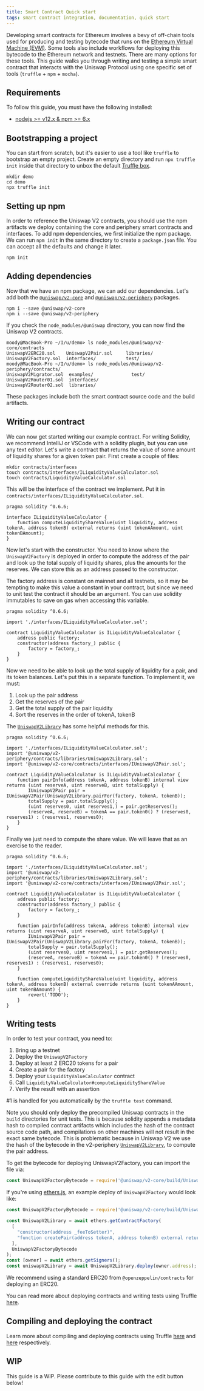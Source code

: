 ```yaml
---
title: Smart Contract Quick start
tags: smart contract integration, documentation, quick start
---
```


Developing smart contracts for Ethereum involves a bevy of off-chain tools used for producing and testing bytecode 
that runs on the [Ethereum Virtual Machine (EVM)](https://eth.wiki/en/concepts/evm/ethereum-virtual-machine-(evm)-awesome-list).
Some tools also include workflows for deploying this bytecode to the Ethereum network and testnets.
There are many options for these tools. This guide walks you through writing and testing a simple smart contract that
interacts with the Uniswap Protocol using one specific set of tools (`truffle` + `npm` + `mocha`).

## Requirements

To follow this guide, you must have the following installed:

- [nodejs >= v12.x & npm >= 6.x](https://nodejs.org/en/)

## Bootstrapping a project

You can start from scratch, but it's easier to use a tool like `truffle` to bootstrap an empty project. 
Create an empty directory and run `npx truffle init` inside that directory to unbox the default 
[Truffle box](https://www.trufflesuite.com/boxes).

```shell script
mkdir demo
cd demo
npx truffle init
```

## Setting up npm

In order to reference the Uniswap V2 contracts, you should use the npm artifacts we deploy containing the core and
periphery smart contracts and interfaces. To add npm dependencies, we first initialize the npm package. 
We can run `npm init` in the same directory to create a `package.json` file. You can accept all the defaults and
change it later.

```shell script
npm init
```

## Adding dependencies

Now that we have an npm package, we can add our dependencies. Let's add both the 
[`@uniswap/v2-core`](https://www.npmjs.com/package/@uniswap/v2-core) and 
[`@uniswap/v2-periphery`](https://www.npmjs.com/package/@uniswap/v2-periphery) packages.

```shell script
npm i --save @uniswap/v2-core
npm i --save @uniswap/v2-periphery
```

If you check the `node_modules/@uniswap` directory, you can now find the Uniswap V2 contracts. 

```shell script
moody@MacBook-Pro ~/I/u/demo> ls node_modules/@uniswap/v2-core/contracts
UniswapV2ERC20.sol    UniswapV2Pair.sol     libraries/
UniswapV2Factory.sol  interfaces/           test/
moody@MacBook-Pro ~/I/u/demo> ls node_modules/@uniswap/v2-periphery/contracts/
UniswapV2Migrator.sol  examples/              test/
UniswapV2Router01.sol  interfaces/
UniswapV2Router02.sol  libraries/
```

These packages include both the smart contract source code and the build artifacts.

## Writing our contract

We can now get started writing our example contract. 
For writing Solidity, we recommend IntelliJ or VSCode with a solidity plugin, but you can use any text editor.
Let's write a contract that returns the value of some amount of liquidity shares for a given token pair. 
First create a couple of files:

```shell script
mkdir contracts/interfaces
touch contracts/interfaces/ILiquidityValueCalculator.sol
touch contracts/LiquidityValueCalculator.sol
``` 

This will be the interface of the contract we implement. Put it in `contracts/interfaces/ILiquidityValueCalculator.sol`.

```solidity
pragma solidity ^0.6.6;

interface ILiquidityValueCalculator {
    function computeLiquidityShareValue(uint liquidity, address tokenA, address tokenB) external returns (uint tokenAAmount, uint tokenBAmount);
}
```

Now let's start with the constructor. You need to know where the `UniswapV2Factory` is deployed in order to compute the
address of the pair and look up the total supply of liquidity shares, plus the amounts for the reserves. 
We can store this as an address passed to the constructor.

The factory address is constant on mainnet and all testnets, so it may be tempting to make this value a constant in your contract,
but since we need to unit test the contract it should be an argument. You can use solidity immutables to save on gas
when accessing this variable.

```solidity
pragma solidity ^0.6.6;

import './interfaces/ILiquidityValueCalculator.sol';

contract LiquidityValueCalculator is ILiquidityValueCalculator {
    address public factory;
    constructor(address factory_) public {
        factory = factory_;
    }
}
```

Now we need to be able to look up the total supply of liquidity for a pair, and its token balances. 
Let's put this in a separate function. To implement it, we must:

1. Look up the pair address
2. Get the reserves of the pair
3. Get the total supply of the pair liquidity
4. Sort the reserves in the order of tokenA, tokenB 

The [`UniswapV2Library`](/docs/v2/smart-contracts/library/) has some helpful methods for this.

```solidity
pragma solidity ^0.6.6;

import './interfaces/ILiquidityValueCalculator.sol';
import '@uniswap/v2-periphery/contracts/libraries/UniswapV2Library.sol';
import '@uniswap/v2-core/contracts/interfaces/IUniswapV2Pair.sol';

contract LiquidityValueCalculator is ILiquidityValueCalculator {
    function pairInfo(address tokenA, address tokenB) internal view returns (uint reserveA, uint reserveB, uint totalSupply) {
        IUniswapV2Pair pair = IUniswapV2Pair(UniswapV2Library.pairFor(factory, tokenA, tokenB));
        totalSupply = pair.totalSupply();
        (uint reserves0, uint reserves1,) = pair.getReserves();
        (reserveA, reserveB) = tokenA == pair.token0() ? (reserves0, reserves1) : (reserves1, reserves0);
    } 
}
```

Finally we just need to compute the share value. We will leave that as an exercise to the reader.

```solidity
pragma solidity ^0.6.6;

import './interfaces/ILiquidityValueCalculator.sol';
import '@uniswap/v2-periphery/contracts/libraries/UniswapV2Library.sol';
import '@uniswap/v2-core/contracts/interfaces/IUniswapV2Pair.sol';

contract LiquidityValueCalculator is ILiquidityValueCalculator {
    address public factory;
    constructor(address factory_) public {
        factory = factory_;
    }

    function pairInfo(address tokenA, address tokenB) internal view returns (uint reserveA, uint reserveB, uint totalSupply) {
        IUniswapV2Pair pair = IUniswapV2Pair(UniswapV2Library.pairFor(factory, tokenA, tokenB));
        totalSupply = pair.totalSupply();
        (uint reserves0, uint reserves1,) = pair.getReserves();
        (reserveA, reserveB) = tokenA == pair.token0() ? (reserves0, reserves1) : (reserves1, reserves0);
    }
 
    function computeLiquidityShareValue(uint liquidity, address tokenA, address tokenB) external override returns (uint tokenAAmount, uint tokenBAmount) {
        revert('TODO');
    }
}
``` 

## Writing tests

In order to test your contract, you need to:

1. Bring up a testnet
2. Deploy the `UniswapV2Factory`
3. Deploy at least 2 ERC20 tokens for a pair
4. Create a pair for the factory
5. Deploy your `LiquidityValueCalculator` contract
6. Call `LiquidityValueCalculator#computeLiquidityShareValue`
7. Verify the result with an assertion

\#1 is handled for you automatically by the `truffle test` command.

Note you should only deploy the precompiled Uniswap contracts in the `build` directories for unit tests. 
This is because solidity appends a metadata hash to compiled contract artifacts which includes the hash of the contract
source code path, and compilations on other machines will not result in the exact same bytecode.
This is problematic because in Uniswap V2 we use the hash of the bytecode in the v2-periphery
[`UniswapV2Library`](https://github.com/Uniswap/uniswap-v2-periphery/blob/master/contracts/libraries/UniswapV2Library.sol#L24),
to compute the pair address.

To get the bytecode for deploying UniswapV2Factory, you can import the file via:

```javascript
const UniswapV2FactoryBytecode = require('@uniswap/v2-core/build/UniswapV2Factory.json').bytecode
```

If you're using [ethers.js](https://docs.ethers.io/v5/), an example deploy of `UniswapV2Factory` would look like:

```javascript
const UniswapV2FactoryBytecode = require('@uniswap/v2-core/build/UniswapV2Factory.json').bytecode;

const UniswapV2Library = await ethers.getContractFactory(
  [
    "constructor(address _feeToSetter)",
    "function createPair(address tokenA, address tokenB) external returns (address pair)",
  ],
  UniswapV2FactoryBytecode
);
const [owner] = await ethers.getSigners();
const uniswapV2Library = await UniswapV2Library.deploy(owner.address);

```

We recommend using a standard ERC20 from `@openzeppelin/contracts` for deploying an ERC20.

You can read more about deploying contracts and writing tests using Truffle 
[here](https://www.trufflesuite.com/docs/truffle/testing/writing-tests-in-javascript).

## Compiling and deploying the contract

Learn more about compiling and deploying contracts using Truffle 
[here](https://www.trufflesuite.com/docs/truffle/getting-started/compiling-contracts) and
[here](https://www.trufflesuite.com/docs/truffle/getting-started/running-migrations) respectively.

## WIP

This guide is a WIP. Please contribute to this guide with the edit button below!
